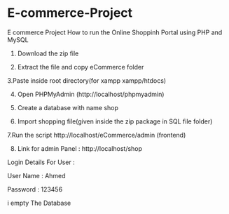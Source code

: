 # E-commerce-Project
E commerce Project
How to run the Online Shoppinh Portal using PHP and MySQL
1. Download the  zip file

2. Extract the file and copy eCommerce folder

3.Paste inside root directory(for xampp xampp/htdocs)

4. Open PHPMyAdmin (http://localhost/phpmyadmin)

5. Create a database with name shop

6. Import shopping file(given inside the zip package in SQL file folder)

7.Run the script http://localhost/eCommerce/admin (frontend)

8. Link for admin Panel : http://localhost/shop

Login Details For User :

User Name : Ahmed

Password : 123456


 i empty The Database 
